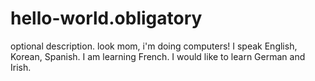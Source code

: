 # hello-world.obligatory
optional description. look mom, i'm doing computers!
I speak English, Korean, Spanish. I am learning French. I would like to learn German and Irish.
